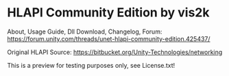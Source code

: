 # HLAPI Community Edition by vis2k
About, Usage Guide, Dll Download, Changelog, Forum:
https://forum.unity.com/threads/unet-hlapi-community-edition.425437/

Original HLAPI Source:
https://bitbucket.org/Unity-Technologies/networking

This is a preview for testing purposes only, see License.txt!
